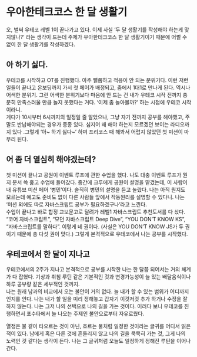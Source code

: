 # 우아한테크코스 한 달 생활기

오, 벌써 우테코 레벨 1이 끝나가고 있다. 이제 사실 ‘두 달 생활기를 작성해야 하는게 맞지않나?’ 라는 생각이 드는데 주제가 우아한테크코스 한 달 생활기이기 때문에 어쩔 수 없이 한 달 생활기를 작성하겠다.

## 아 하기 싫다.

우테코를 시작하고 OT를 진행했다. 아주 뻘쭘하고 적응이 안 되는 분위기다. 이런 저런 일들이 끝나고 온보딩까지 가서 첫 페어가 배정되고, 줌에서 1대1로 만나게 된다. 역시나 어색한 분위기. 그런 어색한 분위기보다 마음에 안 드는 건 내가 우테코 시작 전까지 충분히 만족스러울 만큼 놀지 못했다는 거다. ‘이제 좀 놀아볼까?’ 하는 시점에 우테코 시작이라니.  
게다가 10시부터 6시까지의 일정일 줄 알았으나, 그냥 자기 전까지 공부를 해야했고, 주말도 반납해야되는 경우가 종종 있다. 심지어 왜 해야 하는지 모르겠던 보이는 라디오까지 있다 .그렇게 ‘아~ 하기 싫다~’ 하며 프리코스 때 해봐서 어렵지 않았던 첫 미션이 마무리 된다.

## 어 좀 더 열심히 해야겠는데?

첫 미션이 끝나고 공원이 이벤트 루프에 관한 수업을 했다. 나도 대충 이벤트 루프가 뭔지 문서 쓱 훑고 수업에 들어갔다. 중간에 크루에게 공원이 설명을 맡겼는데, 이 사람이 내 유튜브 미션 페어 ‘병민’이다. 솔직히 병민의 설명을 듣고 놀랐다. 나는 아직 뭔지도 모르는데 예고도 준비도 없이 다른 사람들 앞에서 작동원리를 설명할 수 있다니. 나는 ‘미션 외에도 따로 자바스크립트 공부가 필요하겠구나’라고 느낀다.  
수업이 끝나고 바로 합정 교보문고로 달려가 레벨1 자바스크립트 추천도서를 다 샀다. “코어 자바스크립트”, “모던 자바스크립트 Deep Dive”, “YOU DON’T KNOW KS”, “자바스크립트를 말하다”. 이렇게 네 권이다. (사실은 YOU DON’T KNOW JS가 두 권이기 때문에 총 다섯 권이 맞다.)
그렇게 본격적으로 우테코에서 나는 공부를 시작했다.

## 우테코에서 한 달이 지나고

우테코에서의 2주가 지나고 본격적으로 공부를 시작한 나는 한 달쯤 되어서는 거의 체계가 다 잡혔다. 기상과 취침 루틴 같은 기본적인 것과 변경가능성이 늘 있는 배달음식이나 하루 공부량 같은 세부적인 것까지.  
나는 원래 남과의 비교에서 오는 불안이 거의 없다. 늘 내가 할 수 있는 범위가 어디까지 인지를 안다. 나는 내가 할 일을 미리 정해놓고 갑자기 이것저것 추가 하거나 수정을 잘 하지 않는다. 나는 그저 나의 선택으로 나의 길을 가는 것이다. 이러다 보니 우테코를 진행하면서 포수타에서 늘 나오는 주제인 불안으로부터 자유로웠다.

열정은 불 같이 타오르는 것이 아닌, 흐르는 물처럼 일정한 것이라는 글귀를 어디서 읽은 적이 있다. 남에게 혹은 다른 것에 흔들리지 않고 나의 길을 묵묵히 가는 것, 그게 나의 노력인 것 같다는 생각이 든다.
나는 그 글귀처럼 오늘도 일정하게 정해진 루틴을 이어나간다.
